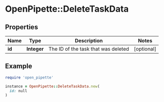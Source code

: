 # OpenPipette::DeleteTaskData

## Properties

| Name | Type | Description | Notes |
| ---- | ---- | ----------- | ----- |
| **id** | **Integer** | The ID of the task that was deleted | [optional] |

## Example

```ruby
require 'open_pipette'

instance = OpenPipette::DeleteTaskData.new(
  id: null
)
```

